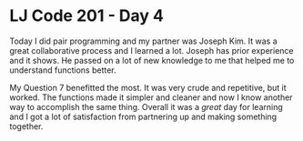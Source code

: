 # LJ Code 201 - Day 4

Today I did pair programming and my partner was Joseph Kim. It was a great collaborative process and I learned a lot. Joseph has prior experience and it shows.
He passed on a lot of new knowledge to me that helped me to understand functions better.

My Question 7 benefitted the most. It was very crude and repetitive, but it worked. The functions made it simpler and cleaner and now I know another way to accomplish the same thing. Overall it was a *great* day for learning and I got a lot of satisfaction from
partnering up and making something together.
